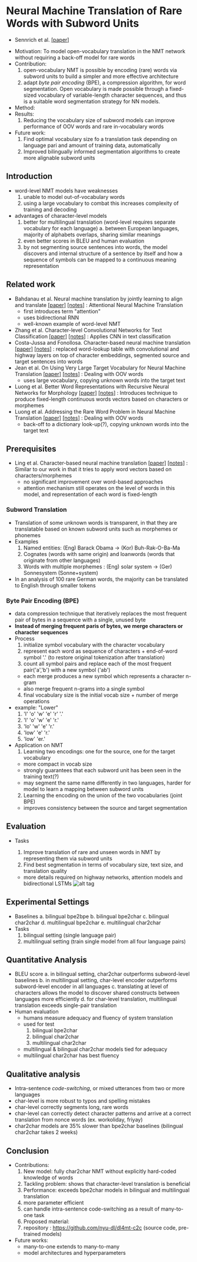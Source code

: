 # Neural Machine Translation of Rare Words with Subword Units
- Sennrich et al. [[paper]](https://arxiv.org/pdf/1508.07909v5.pdf) 

* Motivation: To model open-vocabulary translation in the NMT network without requiring a back-off model for rare words
* Contribution: 
  1. open-vocabulary NMT is possible by encoding (rare) words via subword units to build a simpler and more effective architecture
  2. adapt *byte pair encoding* (BPE), a compression algorithm, for word segmentation. Open vocabulary is made possible through a
  fixed-sized vocabulary of variable-length character sequences, and thus is a suitable word segmentation strategy for NN models.
* Method: 
* Results: 
  1. Reducing the vocabulary size of subword models can improve performance of OOV words and rare in-vocabulary words
* Future work: 
  1. Find optimal vocabulary size fo a translation task depending on language pari and amount of training data, automatically
  2. Improved bilingually informed segmentation algorithms to create more alignable subword units

## Introduction
- word-level NMT models have weaknesses
  1. unable to model out-of-vocabulary words
  2. using a large vocabulary to combat this increases complexity of training and decoding
- advantages of character-level models
  1. better for multilingual translation (word-level requires separate vocabulary for each language)
    a. between European languages, majority of alphabets overlaps, sharing similar meanings
  2. even better scores in BLEU and human evaluation
  3. by not segmenting source sentences into words, the model discovers and internal structure of a sentence by itself
  and how a sequence of symbols can be mapped to a continuous meaning representation

## Related work
- Bahdanau et al. Neural machine translation by jointly learning to align and translate
[[paper]](https://arxiv.org/pdf/1409.0473v7.pdf) 
[[notes]](https://github.com/mjc92/studies/blob/master/notes/Neural_Machine_translation_by_Jointly_Learning_to_Align_and_Translate.md) 
: Attentional Neural Machine Translation
  - first introduces term "attention"
  - uses bidirectional RNN
  - well-known example of word-level NMT
- Zhang et al. Character-level Convolutional Networks for Text Classification 
[[paper]](https://arxiv.org/pdf/1509.01626v3.pdf) 
[[notes]]() 
: Applies CNN in text classification
- Costa-Jussa and Fonollosa. Character-based neural machine translation
[[paper]](https://arxiv.org/pdf/1603.00810v3.pdf) 
[[notes]]() 
: replaced word-lookup table with convolutional and highway layers on top of character embeddings,
segmented source and target sentences into words
- Jean et al. On Using Very Large Target Vocabulary for Neural Machine Translation
[[paper]](https://arxiv.org/pdf/1412.2007v2.pdf) 
[[notes]]() 
: Dealing with OOV words
  - uses large vocabulary, copying unknown words into the target text
- Luong et al. Better Word Representations with Recursive Neural Networks for Morphology
[[paper]](http://nlp.stanford.edu/~lmthang/data/papers/conll13_morpho.pdf) 
[[notes]]() 
: Introduces technique to produce fixed-length continuous words vectors based on characters or morphemes
- Luong et al. Addressing the Rare Word Problem in Neural Machine Translation
[[paper]](https://arxiv.org/pdf/1410.8206v4.pdf) 
[[notes]]() 
: Dealing with OOV words
  - back-off to a dictionary look-up(?), copying unknown words into the target text

## Prerequisites
- Ling et al. Character-based neural machine translation
[[paper]](https://arxiv.org/pdf/1511.04586v1.pdf) 
[[notes]]() 
: Similar to our work in that it tries to apply word vectors based on characters/morphemes
  - no significant improvement over word-based approaches
  - attention mechanism still operates on the level of words in this model, and representation of each word is fixed-length

### Subword Translation
- Translation of some unknown words is transparent, in that they are translatable based on known subword units such as morphemes
or phonemes
- Examples
  1. Named entities: (Eng) Barack Obama -> (Kor) Buh-Rak-O-Ba-Ma
  2. Cognates (words with same origin) and loanwords (words that originate from other languages)
  3. Words with multiple morphemes : (Eng) solar system -> (Ger) Sonnesystem (Sonne+system)
- In an analysis of 100 rare German words, the majority can be translated to English through smaller tokens

### Byte Pair Encoding (BPE)
- data compression technique that iteratively replaces the most frequent pair of bytes in a sequence with a single, unused byte
- **Instead of merging frequent paris of bytes, we merge characters or character sequences**
- Process
  1. initialize symbol vocabulary with the character vocabulary
  2. represent each word as sequence of characters + end-of-word symbol '.' (to restore original tokenization after translation)
  3. count all symbol pairs and replace each of the most frequent pair('a','b') with a new symbol ('ab')
    - each merge produces a new symbol which represents a character n-gram
    - also merge frequent n-grams into a single symbol
  4. final vocabulary size is the initial vocab size + number of merge operations
- example: "Lower"
  1. 'l' 'o' 'w' 'e' 'r' '.'
  2. 'l' 'o' 'w' 'e' 'r.'
  3. 'lo' 'w' 'e' 'r.'
  4. 'low' 'e' 'r.'
  5. 'low' 'er.'
- Application on NMT
  1. Learning two encodings: one for the source, one for the target vocabulary
    - more compact in vocab size
    - strongly guarantees that each subword unit has been seen in the training text(?)
    - may segment the same name differently in two languages, harder for model to learn a mapping between subword units
  2. Learning the encoding on the union of the two vocabularies (joint BPE)
    - improves consistency between the source and target segmentation

## Evaluation
- Tasks
  1. Improve translation of rare and unseen words in NMT by representing them via subword units
  2. Find best segmentation in terms of vocabulary size, text size, and translation quality
  
  - more details required on highway networks, attention models and bidirectional LSTMs
![alt tag](https://github.com/mjc92/studies/blob/master/notes/images/fully_char_NMT_structure.JPG)

## Experimental Settings
- Baselines
  a. bilingual bpe2bpe
  b. bilingual bpe2char
  c. bilingual char2char
  d. multilingual bpe2char
  e. multilingual char2char
- Tasks
  1. bilingual setting (single language pair)
  2. multilingual setting (train single model from all four language pairs)

## Quantitative Analysis
- BLEU score
  a. in bilingual setting, char2char outperforms subword-level baselines
  b. in multilingual setting, char-level encoder outperforms subword-level encoder in all languages
  c. translating at level of characters allows the model to discover shared constructs between languages more efficiently
  d. for char-level translation, multilingual translation exceeds single-pair translation
- Human evaluation
  - humans measure adequacy and fluency of system translation
  - used for test
    1. bilingual bpe2char
    2. bilingual char2char
    3. multilingual char2char
  - multilingual & bilingual char2char models tied for adequacy
  - multilingual char2char has best fluency
  
## Qualitative analysis
- Intra-sentence *code-switching*, or mixed utterances from two or more languages
- char-level is more robust to typos and spelling mistakes
- char-level correctly segments long, rare words
- char-level can correctly detect character patterns and arrive at a correct translation from nonce words (ex. workoliday, friyay)
- char2char models are 35% slower than bpe2char baselines (bilingual char2char takes 2 weeks)

## Conclusion
- Contributions:
  1. New model: fully char2char NMT without explicitly hard-coded knowledge of words
  2. Tackling problem: shows that character-level translation is beneficial
  3. Performance: exceeds bpe2char models in bilingual and multilingual translation
    1. more parameter efficient
    2. can handle intra-sentence code-switching as a result of many-to-one task
  4. Proposed material:
    1. repository :  https://github.com/nyu-dl/dl4mt-c2c (source code, pre-trained models)
- Future works:
  - many-to-one extends to many-to-many
  - model architectures and hyperparameters
